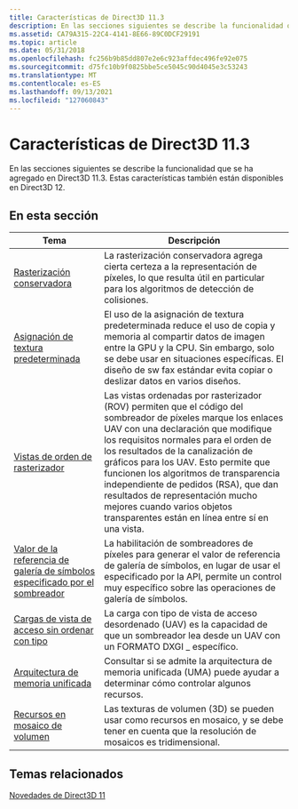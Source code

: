 ```yaml
---
title: Características de Direct3D 11.3
description: En las secciones siguientes se describe la funcionalidad que se ha agregado en Direct3D 11.3. Estas características también están disponibles en Direct3D 12.
ms.assetid: CA79A315-22C4-4141-8E66-89C0DCF29191
ms.topic: article
ms.date: 05/31/2018
ms.openlocfilehash: fc256b9b85dd807e2e6c923affdec496fe92e075
ms.sourcegitcommit: d75fc10b9f0825bbe5ce5045c90d4045e3c53243
ms.translationtype: MT
ms.contentlocale: es-ES
ms.lasthandoff: 09/13/2021
ms.locfileid: "127060843"
---
```

# <a name="direct3d-113-features"></a>Características de Direct3D 11.3

En las secciones siguientes se describe la funcionalidad que se ha agregado en Direct3D 11.3. Estas características también están disponibles en Direct3D 12.


## <a name="in-this-section"></a>En esta sección



| Tema                                                                                               | Descripción                                                                                                                                                                                                                                                                                                                                                                                  |
|-----------------------------------------------------------------------------------------------------|----------------------------------------------------------------------------------------------------------------------------------------------------------------------------------------------------------------------------------------------------------------------------------------------------------------------------------------------------------------------------------------------|
| [Rasterización conservadora](conservative-rasterization.md)<br/>                             | La rasterización conservadora agrega cierta certeza a la representación de píxeles, lo que resulta útil en particular para los algoritmos de detección de colisiones.<br/>                                                                                                                                                                                                                                              |
| [Asignación de textura predeterminada](default-texture-mapping.md)<br/>                                   | El uso de la asignación de textura predeterminada reduce el uso de copia y memoria al compartir datos de imagen entre la GPU y la CPU. Sin embargo, solo se debe usar en situaciones específicas. El diseño de sw fax estándar evita copiar o deslizar datos en varios diseños.<br/>                                                                                                               |
| [Vistas de orden de rasterizador](rasterizer-order-views.md)<br/>                                     | Las vistas ordenadas por rasterizador (ROV) permiten que el código del sombreador de píxeles marque los enlaces UAV con una declaración que modifique los requisitos normales para el orden de los resultados de la canalización de gráficos para los UAV. Esto permite que funcionen los algoritmos de transparencia independiente de pedidos (RSA), que dan resultados de representación mucho mejores cuando varios objetos transparentes están en línea entre sí en una vista. <br/> |
| [Valor de la referencia de galería de símbolos especificado por el sombreador](shader-specified-stencil-reference-value.md)<br/> | La habilitación de sombreadores de píxeles para generar el valor de referencia de galería de símbolos, en lugar de usar el especificado por la API, permite un control muy específico sobre las operaciones de galería de símbolos.<br/>                                                                                                                                                                                                              |
| [Cargas de vista de acceso sin ordenar con tipo](typed-unordered-access-view-loads.md)<br/>               | La carga con tipo de vista de acceso desordenado (UAV) es la capacidad de que un sombreador lea desde un UAV con un FORMATO DXGI \_ específico.<br/>                                                                                                                                                                                                                                                               |
| [Arquitectura de memoria unificada](unified-memory-architecture.md)<br/>                           | Consultar si se admite la arquitectura de memoria unificada (UMA) puede ayudar a determinar cómo controlar algunos recursos.<br/>                                                                                                                                                                                                                                                              |
| [Recursos en mosaico de volumen](volume-tiled-resources.md)<br/>                                     | Las texturas de volumen (3D) se pueden usar como recursos en mosaico, y se debe tener en cuenta que la resolución de mosaicos es tridimensional.<br/>                                                                                                                                                                                                                                                                            |



 

## <a name="related-topics"></a>Temas relacionados

<dl> <dt>

[Novedades de Direct3D 11](dx-graphics-overviews-introduction.md)
</dt> </dl>

 

 





